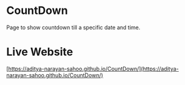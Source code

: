 # CountDown
Page to show countdown till a specific date and time.
# Live Website
[https://aditya-narayan-sahoo.github.io/CountDown/](https://aditya-narayan-sahoo.github.io/CountDown/)
